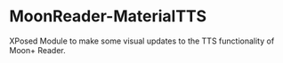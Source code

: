 # MoonReader-MaterialTTS
XPosed Module to make some visual updates to the TTS functionality of Moon+ Reader.
